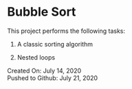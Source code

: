 # Bubble Sort

This project performs the following tasks:

1. A classic sorting algorithm

2. Nested loops

Created On: July 14, 2020\
Pushed to Github: July 21, 2020